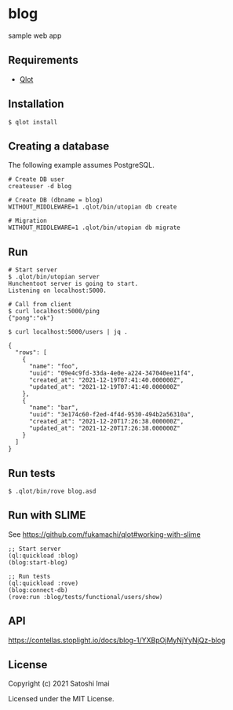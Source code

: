# blog

sample web app

## Requirements

* [Qlot](https://github.com/fukamachi/qlot)

## Installation

```
$ qlot install
```

## Creating a database

The following example assumes PostgreSQL.

```
# Create DB user
createuser -d blog

# Create DB (dbname = blog)
WITHOUT_MIDDLEWARE=1 .qlot/bin/utopian db create

# Migration
WITHOUT_MIDDLEWARE=1 .qlot/bin/utopian db migrate
```

## Run

```
# Start server
$ .qlot/bin/utopian server
Hunchentoot server is going to start.
Listening on localhost:5000.

# Call from client
$ curl localhost:5000/ping
{"pong":"ok"}

$ curl localhost:5000/users | jq .

{
  "rows": [
    {
      "name": "foo",
      "uuid": "09e4c9fd-33da-4e0e-a224-347040ee11f4",
      "created_at": "2021-12-19T07:41:40.000000Z",
      "updated_at": "2021-12-19T07:41:40.000000Z"
    },
    {
      "name": "bar",
      "uuid": "3e174c60-f2ed-4f4d-9530-494b2a56310a",
      "created_at": "2021-12-20T17:26:38.000000Z",
      "updated_at": "2021-12-20T17:26:38.000000Z"
    }
  ]
}
```

## Run tests

```
$ .qlot/bin/rove blog.asd
```

## Run with SLIME

See
https://github.com/fukamachi/qlot#working-with-slime

```
;; Start server
(ql:quickload :blog)
(blog:start-blog)

;; Run tests
(ql:quickload :rove)
(blog:connect-db)
(rove:run :blog/tests/functional/users/show)
```

## API

https://contellas.stoplight.io/docs/blog-1/YXBpOjMyNjYyNjQz-blog

## License

Copyright (c) 2021 Satoshi Imai

Licensed under the MIT License.
